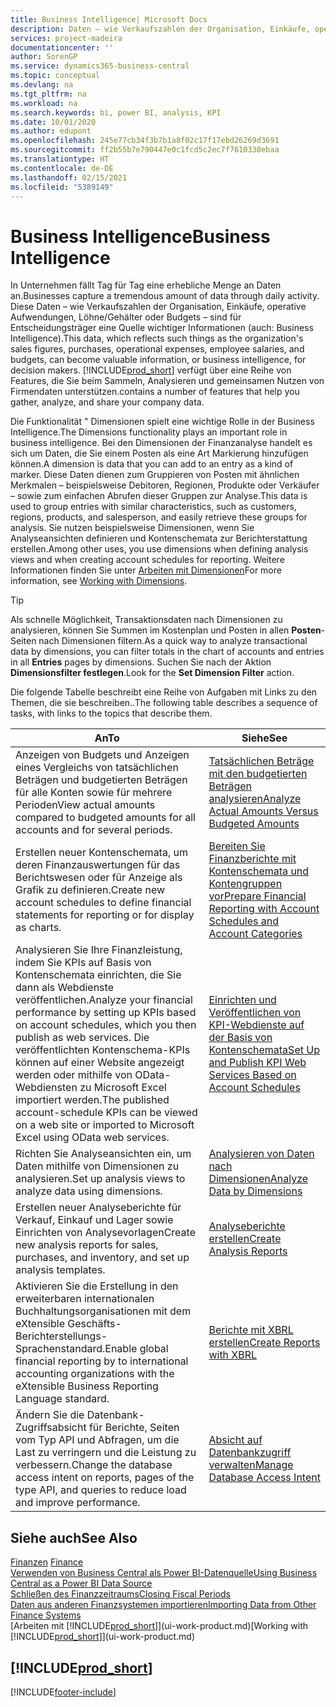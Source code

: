 ```yaml
---
title: Business Intelligence| Microsoft Docs
description: Daten – wie Verkaufszahlen der Organisation, Einkäufe, operative Aufwendungen, Löhne/Gehälter oder Budgets analysieren und erfassen, die für Entscheidungsträger eine Quelle wichtiger Informationen sind.
services: project-madeira
documentationcenter: ''
author: SorenGP
ms.service: dynamics365-business-central
ms.topic: conceptual
ms.devlang: na
ms.tgt_pltfrm: na
ms.workload: na
ms.search.keywords: bi, power BI, analysis, KPI
ms.date: 10/01/2020
ms.author: edupont
ms.openlocfilehash: 245e77cb34f3b7b1a8f02c17f17ebd26269d3691
ms.sourcegitcommit: ff2b55b7e790447e0c1fcd5c2ec7f7610338ebaa
ms.translationtype: HT
ms.contentlocale: de-DE
ms.lasthandoff: 02/15/2021
ms.locfileid: "5389149"
---
```

# <a name="business-intelligence"></a><span data-ttu-id="7465c-103">Business Intelligence</span><span class="sxs-lookup"><span data-stu-id="7465c-103">Business Intelligence</span></span>
<span data-ttu-id="7465c-104">In Unternehmen fällt Tag für Tag eine erhebliche Menge an Daten an.</span><span class="sxs-lookup"><span data-stu-id="7465c-104">Businesses capture a tremendous amount of data through daily activity.</span></span> <span data-ttu-id="7465c-105">Diese Daten – wie Verkaufszahlen der Organisation, Einkäufe, operative Aufwendungen, Löhne/Gehälter oder Budgets – sind für Entscheidungsträger eine Quelle wichtiger Informationen (auch: Business Intelligence).</span><span class="sxs-lookup"><span data-stu-id="7465c-105">This data, which reflects such things as the organization's sales figures, purchases, operational expenses, employee salaries, and budgets, can become valuable information, or business intelligence, for decision makers.</span></span> [!INCLUDE[prod_short](includes/prod_short.md)] <span data-ttu-id="7465c-106">verfügt über eine Reihe von Features, die Sie beim Sammeln, Analysieren und gemeinsamen Nutzen von Firmendaten unterstützen.</span><span class="sxs-lookup"><span data-stu-id="7465c-106">contains a number of features that help you gather, analyze, and share your company data.</span></span>

<span data-ttu-id="7465c-107">Die Funktionalität " Dimensionen spielt eine wichtige Rolle in der Business Intelligence.</span><span class="sxs-lookup"><span data-stu-id="7465c-107">The Dimensions functionality plays an important role in business intelligence.</span></span> <span data-ttu-id="7465c-108">Bei den Dimensionen der Finanzanalyse handelt es sich um Daten, die Sie einem Posten als eine Art Markierung hinzufügen können.</span><span class="sxs-lookup"><span data-stu-id="7465c-108">A dimension is data that you can add to an entry as a kind of marker.</span></span> <span data-ttu-id="7465c-109">Diese Daten dienen zum Gruppieren von Posten mit ähnlichen Merkmalen – beispielsweise Debitoren, Regionen, Produkte oder Verkäufer – sowie zum einfachen Abrufen dieser Gruppen zur Analyse.</span><span class="sxs-lookup"><span data-stu-id="7465c-109">This data is used to group entries with similar characteristics, such as customers, regions, products, and salesperson, and easily retrieve these groups for analysis.</span></span> <span data-ttu-id="7465c-110">Sie nutzen beispielsweise Dimensionen, wenn Sie Analyseansichten definieren und Kontenschemata zur Berichterstattung erstellen.</span><span class="sxs-lookup"><span data-stu-id="7465c-110">Among other uses, you use dimensions  when defining analysis views and when creating account schedules for reporting.</span></span> <span data-ttu-id="7465c-111">Weitere Informationen finden Sie unter [Arbeiten mit Dimensionen](finance-dimensions.md)</span><span class="sxs-lookup"><span data-stu-id="7465c-111">For more information, see [Working with Dimensions](finance-dimensions.md).</span></span>

> [!TIP]
> <span data-ttu-id="7465c-112">Als schnelle Möglichkeit, Transaktionsdaten nach Dimensionen zu analysieren, können Sie Summen im Kostenplan und Posten in allen **Posten**-Seiten nach Dimensionen filtern.</span><span class="sxs-lookup"><span data-stu-id="7465c-112">As a quick way to analyze transactional data by dimensions, you can filter totals in the chart of accounts and entries in all **Entries** pages by dimensions.</span></span> <span data-ttu-id="7465c-113">Suchen Sie nach der Aktion **Dimensionsfilter festlegen**.</span><span class="sxs-lookup"><span data-stu-id="7465c-113">Look for the **Set Dimension Filter** action.</span></span>  

<span data-ttu-id="7465c-114">Die folgende Tabelle beschreibt eine Reihe von Aufgaben mit Links zu den Themen, die sie beschreiben..</span><span class="sxs-lookup"><span data-stu-id="7465c-114">The following table describes a sequence of tasks, with links to the topics that describe them.</span></span>  

| <span data-ttu-id="7465c-115">An</span><span class="sxs-lookup"><span data-stu-id="7465c-115">To</span></span> | <span data-ttu-id="7465c-116">Siehe</span><span class="sxs-lookup"><span data-stu-id="7465c-116">See</span></span> |
| --- | --- |
|<span data-ttu-id="7465c-117">Anzeigen von Budgets und Anzeigen eines Vergleichs von tatsächlichen Beträgen und budgetierten Beträgen für alle Konten sowie für mehrere Perioden</span><span class="sxs-lookup"><span data-stu-id="7465c-117">View actual amounts compared to budgeted amounts for all accounts and for several periods.</span></span>|[<span data-ttu-id="7465c-118">Tatsächlichen Beträge mit den budgetierten Beträgen analysieren</span><span class="sxs-lookup"><span data-stu-id="7465c-118">Analyze Actual Amounts Versus Budgeted Amounts</span></span>](bi-how-analyze-actual-versus-budget.md)|
|<span data-ttu-id="7465c-119">Erstellen neuer Kontenschemata, um deren Finanzauswertungen für das Berichtswesen oder für Anzeige als Grafik zu definieren.</span><span class="sxs-lookup"><span data-stu-id="7465c-119">Create new account schedules to define financial statements for reporting or for display as charts.</span></span>|[<span data-ttu-id="7465c-120">Bereiten Sie Finanzberichte mit Kontenschemata und Kontengruppen vor</span><span class="sxs-lookup"><span data-stu-id="7465c-120">Prepare Financial Reporting with Account Schedules and Account Categories</span></span>](bi-how-work-account-schedule.md)|
|<span data-ttu-id="7465c-121">Analysieren Sie Ihre Finanzleistung, indem Sie KPIs auf Basis von Kontenschemata einrichten, die Sie dann als Webdienste veröffentlichen.</span><span class="sxs-lookup"><span data-stu-id="7465c-121">Analyze your financial performance by setting up KPIs based on account schedules, which you then publish as web services.</span></span> <span data-ttu-id="7465c-122">Die veröffentlichten Kontenschema-KPIs können auf einer Website angezeigt werden oder mithilfe von OData-Webdiensten zu Microsoft Excel importiert werden.</span><span class="sxs-lookup"><span data-stu-id="7465c-122">The published account-schedule KPIs can be viewed on a web site or imported to Microsoft Excel using OData web services.</span></span>|[<span data-ttu-id="7465c-123">Einrichten und Veröffentlichen von KPI-Webdienste auf der Basis von Kontenschemata</span><span class="sxs-lookup"><span data-stu-id="7465c-123">Set Up and Publish KPI Web Services Based on Account Schedules</span></span>](bi-how-to-set-up-and-publish-kpi-web-services-based-on-account-schedules.md)|
|<span data-ttu-id="7465c-124">Richten Sie Analyseansichten ein, um Daten mithilfe von Dimensionen zu analysieren.</span><span class="sxs-lookup"><span data-stu-id="7465c-124">Set up analysis views to analyze data using dimensions.</span></span>|[<span data-ttu-id="7465c-125">Analysieren von Daten nach Dimensionen</span><span class="sxs-lookup"><span data-stu-id="7465c-125">Analyze Data by Dimensions</span></span>](bi-how-analyze-data-dimension.md)|
|<span data-ttu-id="7465c-126">Erstellen neuer Analyseberichte für Verkauf, Einkauf und Lager sowie Einrichten von Analysevorlagen</span><span class="sxs-lookup"><span data-stu-id="7465c-126">Create new analysis reports for sales, purchases, and inventory, and set up analysis templates.</span></span>|[<span data-ttu-id="7465c-127">Analyseberichte erstellen</span><span class="sxs-lookup"><span data-stu-id="7465c-127">Create Analysis Reports</span></span>](bi-how-create-analysis-views-reports.md)|
|<span data-ttu-id="7465c-128">Aktivieren Sie die Erstellung in den erweiterbaren internationalen Buchhaltungsorganisationen mit dem eXtensible Geschäfts-Berichterstellungs-Sprachenstandard.</span><span class="sxs-lookup"><span data-stu-id="7465c-128">Enable global financial reporting by to international accounting organizations with the eXtensible Business Reporting Language standard.</span></span>|[<span data-ttu-id="7465c-129">Berichte mit XBRL erstellen</span><span class="sxs-lookup"><span data-stu-id="7465c-129">Create Reports with XBRL</span></span>](bi-create-reports-with-xbrl.md)|
|<span data-ttu-id="7465c-130">Ändern Sie die Datenbank-Zugriffsabsicht für Berichte, Seiten vom Typ API und Abfragen, um die Last zu verringern und die Leistung zu verbessern.</span><span class="sxs-lookup"><span data-stu-id="7465c-130">Change the database access intent on reports, pages of the type API, and queries to reduce load and improve performance.</span></span>|[<span data-ttu-id="7465c-131">Absicht auf Datenbankzugriff verwalten</span><span class="sxs-lookup"><span data-stu-id="7465c-131">Manage Database Access Intent</span></span>](admin-data-access-intent.md)|

## <a name="see-also"></a><span data-ttu-id="7465c-132">Siehe auch</span><span class="sxs-lookup"><span data-stu-id="7465c-132">See Also</span></span>
<span data-ttu-id="7465c-133">[Finanzen](finance.md)  </span><span class="sxs-lookup"><span data-stu-id="7465c-133">[Finance](finance.md)  </span></span>  
[<span data-ttu-id="7465c-134">Verwenden von Business Central als Power BI-Datenquelle</span><span class="sxs-lookup"><span data-stu-id="7465c-134">Using Business Central as a Power BI Data Source</span></span>](across-how-use-financials-data-source-powerbi.md)  
[<span data-ttu-id="7465c-135">Schließen des Finanzzeitraums</span><span class="sxs-lookup"><span data-stu-id="7465c-135">Closing Fiscal Periods</span></span>](year-close-years-periods.md)  
[<span data-ttu-id="7465c-136">Daten aus anderen Finanzsystemen importieren</span><span class="sxs-lookup"><span data-stu-id="7465c-136">Importing Data from Other Finance Systems</span></span>](across-import-data-configuration-packages.md)  
<span data-ttu-id="7465c-137">[Arbeiten mit [!INCLUDE[prod_short](includes/prod_short.md)]](ui-work-product.md)</span><span class="sxs-lookup"><span data-stu-id="7465c-137">[Working with [!INCLUDE[prod_short](includes/prod_short.md)]](ui-work-product.md)</span></span>

## [!INCLUDE[prod_short](includes/free_trial_md.md)]  


[!INCLUDE[footer-include](includes/footer-banner.md)]